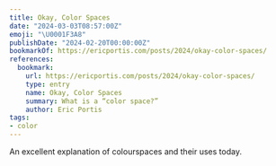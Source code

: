 ```yaml
---
title: Okay, Color Spaces
date: "2024-03-03T08:57:00Z"
emoji: "\U0001F3A8"
publishDate: "2024-02-20T00:00:00Z"
bookmarkOf: https://ericportis.com/posts/2024/okay-color-spaces/
references:
  bookmark:
    url: https://ericportis.com/posts/2024/okay-color-spaces/
    type: entry
    name: Okay, Color Spaces
    summary: What is a “color space?”
    author: Eric Portis
tags:
- color
---
```

An excellent explanation of colourspaces and their uses today.
